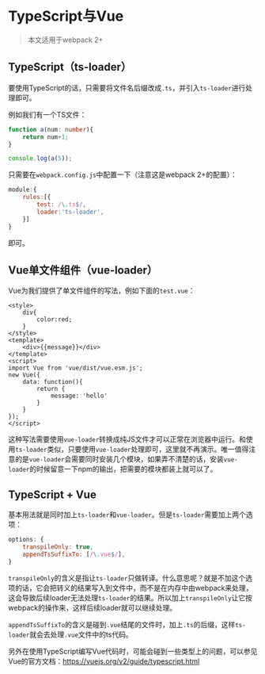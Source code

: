 # TypeScript与Vue

> 本文适用于webpack 2+

## TypeScript（ts-loader）

要使用TypeScript的话，只需要将文件名后缀改成`.ts`，并引入`ts-loader`进行处理即可。

例如我们有一个TS文件：

```typescript
function a(num: number){
    return num+1;
}

console.log(a(5));
```

只需要在`webpack.config.js`中配置一下（注意这是webpack 2+的配置）：

```javascript
module:{
    rules:[{
        test: /\.ts$/,
        loader:'ts-loader',
    }]
}
```

即可。

## Vue单文件组件（vue-loader）

Vue为我们提供了单文件组件的写法，例如下面的`test.vue`：

```vue
<style>
    div{
        color:red;
    }
</style>
<template>
    <div>{{message}}</div>
</template>
<script>
import Vue from 'vue/dist/vue.esm.js';
new Vue({
    data: function(){
        return {
            message: 'hello'
        }
    }
});
</script>
```

这种写法需要使用`vue-loader`转换成纯JS文件才可以正常在浏览器中运行。和使用`ts-loader`类似，只要使用`vue-loader`处理即可，这里就不再演示。唯一值得注意的是`vue-loader`会需要同时安装几个模块，如果弄不清楚的话，安装`vue-loader`的时候留意一下npm的输出，把需要的模块都装上就可以了。

## TypeScript + Vue

基本用法就是同时加上`ts-loader`和`vue-loader`。但是`ts-loader`需要加上两个选项：

```javascript
options: {
    transpileOnly: true,
    appendTsSuffixTo: [/\.vue$/],
}
```

`transpileOnly`的含义是指让`ts-loader`只做转译。什么意思呢？就是不加这个选项的话，它会把转义的结果写入到文件中，而不是在内存中由webpack来处理，这会导致后续loader无法处理`ts-loader`的结果。所以加上`transpileOnly`让它按webpack的操作来，这样后续loader就可以继续处理。

`appendTsSuffixTo`的含义是碰到`.vue`结尾的文件时，加上`.ts`的后缀，这样`ts-loader`就会去处理`.vue`文件中的ts代码。

另外在使用TypeScript编写Vue代码时，可能会碰到一些类型上的问题，可以参见Vue的官方文档：<https://vuejs.org/v2/guide/typescript.html>